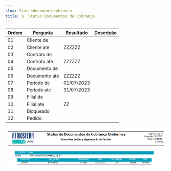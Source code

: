 ```yaml
---
slug: Statusdocumentocobranca
title: 9. Status Documentos de Cobrança
---
```


Ordem | Pergunta | Resultado | Descrição
----- | -------- | --------- | ---------
01    |Cliente de | |
02    |Cliente ate |ZZZZZZ |
03    |Contrato de | |
04    |Contrato ate |ZZZZZZ |
05    |Documento de | |
06    |Documento ate | ZZZZZZ|
07    |Período de |01/07/2023 |
08    |Período ate |31/07/2023 |
09    |Filial de | |
10    |Filial ate |ZZ |
11    |Bloqueado | |
12    |Pedido | |

![Alt text](image-7.png)
